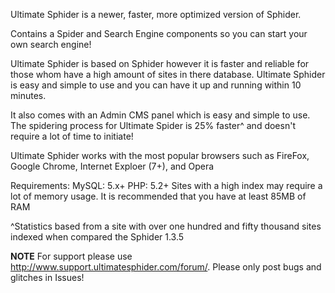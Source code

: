 Ultimate Sphider is a newer, faster, more optimized version of Sphider.

Contains a Spider and Search Engine components so you can start your own search engine!

Ultimate Sphider is based on Sphider however it is faster and reliable for those whom have a high amount of sites in there database. Ultimate Sphider is easy and simple to use and you can have it up and running within 10 minutes.

It also comes with an Admin CMS panel which is easy and simple to use. The spidering process for Ultimate Spider is 25% faster^ and doesn't require a lot of time to initiate!

Ultimate Sphider works with the most popular browsers such as FireFox, Google Chrome, Internet Exploer (7+), and Opera

Requirements:
MySQL: 5.x+
PHP: 5.2+
Sites with a high index may require a lot of memory usage. It is recommended that you have at least 85MB of RAM

^Statistics based from a site with over one hundred and fifty thousand sites indexed when compared the Sphider 1.3.5

**NOTE**
For support please use http://www.support.ultimatesphider.com/forum/. Please only post bugs and glitches in Issues!